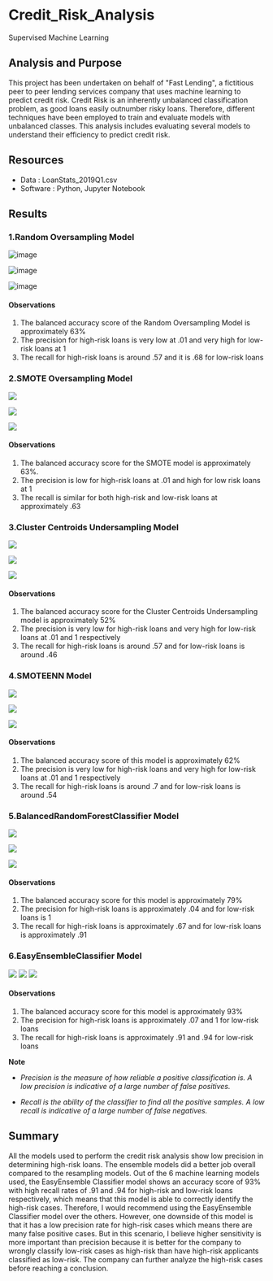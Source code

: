 # Credit_Risk_Analysis
Supervised Machine Learning

## Analysis and Purpose
This project has been undertaken on behalf of "Fast Lending", a fictitious peer to peer lending services company that uses machine learning to predict credit risk. Credit Risk is an inherently unbalanced classification problem, as good loans easily outnumber risky loans. Therefore, different techniques have been employed to train and evaluate models with unbalanced classes. This analysis includes evaluating several models to understand their efficiency to predict credit risk.

## Resources
- Data : LoanStats_2019Q1.csv
- Software : Python, Jupyter Notebook

## Results

### 1.Random Oversampling Model

![image](https://user-images.githubusercontent.com/102105537/183309787-581277c4-a6cf-413f-8f1b-c74da5b2a750.png)

![image](https://user-images.githubusercontent.com/102105537/183309747-cf389f03-1af3-4e32-9846-eb4e3a6cb8f2.png)

![image](https://user-images.githubusercontent.com/102105537/183309818-65c2d5b4-7bbd-499a-b0b7-df996527643b.png)

#### Observations

1. The balanced accuracy score of the Random Oversampling Model is approximately 63%
2. The precision for high-risk loans is very low at .01 and very high for low-risk loans at 1
3. The recall for high-risk loans is around .57 and it is  .68 for low-risk loans


 ### 2.SMOTE Oversampling Model
 
 ![](images/acc_score_SMOTE.png)
 
 ![](images/SMOTE_Oversampling_cm.png)
 
 ![](images/SMOTE_Oversampling_CR.png)
 
 #### Observations
 
 1. The balanced accuracy score for the SMOTE model is approximately 63%.
 2. The precision is low for high-risk loans at .01 and high for low risk loans at 1
 3. The recall is similar for both high-risk and low-risk loans at approximately .63

### 3.Cluster Centroids Undersampling Model

![](images/acc_Score_CC.png)

![](images/CC_Undersampling_CM.png)

![](images/CC_Undersampling_CR.png)

#### Observations

1. The balanced accuracy score for the Cluster Centroids Undersampling model is approximately 52%
2. The precision is very low for high-risk loans and very high for low-risk loans at .01 and 1 respectively
3. The recall for high-risk loans is around .57 and for low-risk loans is around .46


### 4.SMOTEENN Model

![](images/acc_score_SMOTEENN.png)

![](images/SMOTEENN_CM.png)

![](images/SMOTEENN_CR.png)

#### Observations

1. The balanced accuracy score of this model is approximately 62%
2. The precision is very low for high-risk loans and very high for low-risk loans at .01 and 1 respectively
3. The recall for high-risk loans is around .7 and for low-risk loans is around .54


### 5.BalancedRandomForestClassifier Model

![](images/acc_score_brfc.png)

![](images/brfc_CM.png)

![](images/brfc_CR.png)

#### Observations

1. The balanced accuracy score for this model is approximately 79%
2. The precision for high-risk loans is approximately .04 and for low-risk loans is 1
3. The recall for high-risk loans is approximately .67 and for low-risk loans is approximately .91


### 6.EasyEnsembleClassifier Model

![](images/acc_score_EEC.png)
![](images/eec_CM.png)
![](images/eec_CR.png)

#### Observations

1. The balanced accuracy score for this model is approximately 93%
2. The precision for high-risk loans is approximately .07 and 1 for low-risk loans
3. The recall for high-risk loans is approximately .91 and .94 for low-risk loans


**Note**

- *Precision is the measure of how reliable a positive classification is. A low precision is indicative of a large number of false positives.*

- *Recall is the ability of the classifier to find all the positive samples. A low recall is indicative of a large number of false negatives.*

## Summary

All the models used to perform the credit risk analysis show low precision in determining high-risk loans. The ensemble models did a better job overall compared to the resampling models. Out of the 6 machine learning models used, the EasyEnsemble Classifier model shows an accuracy score of 93% with high recall rates of .91 and .94 for high-risk and low-risk loans respectively, which means that this model is able to correctly identify the high-risk cases. Therefore, I would recommend using the EasyEnsemble Classifier model over the others. However, one downside of this model is that it has a low precision rate for high-risk cases which means there are many false positive cases. But in this scenario, I believe higher sensitivity is more important than precision because it is better for the company to wrongly classify low-risk cases as high-risk than have high-risk applicants classified as low-risk. The company can further analyze the high-risk cases before reaching a conclusion.
